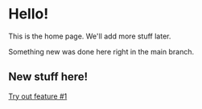 # Hello!

This is the home page. We'll add more stuff later.

Something new was done here right in the main branch.

## New stuff here!
[Try out feature #1](feature-01.md)
